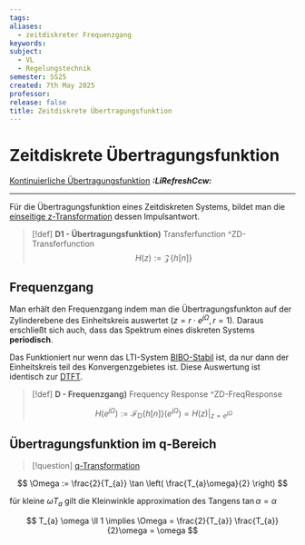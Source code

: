 ```yaml
---
tags: 
aliases:
  - zeitdiskreter Frequenzgang
keywords: 
subject:
  - VL
  - Regelungstechnik
semester: SS25
created: 7th May 2025
professor: 
release: false
title: Zeitdiskrete Übertragungsfunktion
---
```


# Zeitdiskrete Übertragungsfunktion

[Kontinuierliche Übertragungsfunktion](Übertragungsfunktion.md) ***:LiRefreshCcw:***

---

 Für die Übertragungsfunktion eines Zeitdiskreten Systems, bildet man die [einseitige z-Transformation](z-Transformation.md) dessen Impulsantwort. 

> [!def] **D1 - Übertragungsfunktion)** Transferfunction ^ZD-Transferfunction
> $$H(z) := \mathcal{Z}\left\{ h[n] \right\} $$

## Frequenzgang

Man erhält den Frequenzgang indem man die Übertragungsfunkton auf der Zylinderebene des Einheitskreis auswertet ($z = r\cdot e^{ j\Omega }, r=1$). Daraus erschließt sich auch, dass das Spektrum eines diskreten Systems **periodisch**.

Das Funktioniert nur wenn das LTI-System [BIBO-Stabil](z-Transformation.md#^BIBO) ist, da nur dann der Einheitskreis teil des Konvergenzgebietes ist. Diese Auswertung ist identisch zur [DTFT](Zeitdiskrete%20Fourier-Transformation.md).


> [!def] **D - Frequenzgang)** Frequency Response ^ZD-FreqResponse
> 
> $$H\left( e^{ j\Omega } \right) := \mathcal{F}_{\mathrm{D}}\left\{ h[n] \right\}\left( e^{ j\Omega } \right)  = H(z) \Bigg|_{z = e^{ j\Omega }} $$

## Übertragungsfunktion im q-Bereich

> [!question] [q-Transformation](q-Transformation.md)


$$
\Omega := \frac{2}{T_{a}} \tan \left( \frac{T_{a}\omega}{2} \right) 
$$


für kleine $\omega T_{a}$ gilt die Kleinwinkle approximation des Tangens $\tan\alpha=\alpha$

$$
T_{a} \omega \ll 1 \implies \Omega = \frac{2}{T_{a}} \frac{T_{a}}{2}\omega = \omega
$$